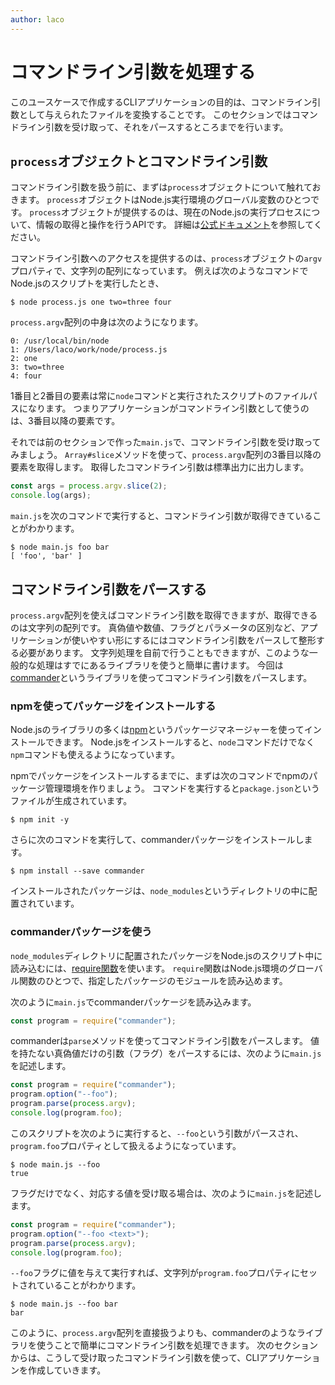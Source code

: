 ```yaml
---
author: laco 
---
```


# コマンドライン引数を処理する

このユースケースで作成するCLIアプリケーションの目的は、コマンドライン引数として与えられたファイルを変換することです。
このセクションではコマンドライン引数を受け取って、それをパースするところまでを行います。

## `process`オブジェクトとコマンドライン引数

コマンドライン引数を扱う前に、まずは`process`オブジェクトについて触れておきます。
`process`オブジェクトはNode.js実行環境のグローバル変数のひとつです。
`process`オブジェクトが提供するのは、現在のNode.jsの実行プロセスについて、情報の取得と操作を行うAPIです。
詳細は[公式ドキュメント](https://nodejs.org/dist/latest-v6.x/docs/api/process.html#process_process)を参照してください。

コマンドライン引数へのアクセスを提供するのは、`process`オブジェクトの`argv`プロパティで、文字列の配列になっています。
例えば次のようなコマンドでNode.jsのスクリプトを実行したとき、

```
$ node process.js one two=three four
```

`process.argv`配列の中身は次のようになります。

```
0: /usr/local/bin/node
1: /Users/laco/work/node/process.js
2: one
3: two=three
4: four
```

1番目と2番目の要素は常に`node`コマンドと実行されたスクリプトのファイルパスになります。
つまりアプリケーションがコマンドライン引数として使うのは、3番目以降の要素です。

それでは前のセクションで作った`main.js`で、コマンドライン引数を受け取ってみましょう。
`Array#slice`メソッドを使って、`process.argv`配列の3番目以降の要素を取得します。
取得したコマンドライン引数は標準出力に出力します。

```js
const args = process.argv.slice(2);
console.log(args);
```

`main.js`を次のコマンドで実行すると、コマンドライン引数が取得できていることがわかります。

```
$ node main.js foo bar
[ 'foo', 'bar' ]
```

## コマンドライン引数をパースする

`process.argv`配列を使えばコマンドライン引数を取得できますが、取得できるのは文字列の配列です。
真偽値や数値、フラグとパラメータの区別など、アプリケーションが使いやすい形にするにはコマンドライン引数をパースして整形する必要があります。
文字列処理を自前で行うこともできますが、このような一般的な処理はすでにあるライブラリを使うと簡単に書けます。
今回は[commander][]というライブラリを使ってコマンドライン引数をパースします。

### npmを使ってパッケージをインストールする

Node.jsのライブラリの多くは[npm][]というパッケージマネージャーを使ってインストールできます。
Node.jsをインストールすると、`node`コマンドだけでなく`npm`コマンドも使えるようになっています。


npmでパッケージをインストールするまでに、まずは次のコマンドでnpmのパッケージ管理環境を作りましょう。
コマンドを実行すると`package.json`というファイルが生成されています。

```
$ npm init -y
```

さらに次のコマンドを実行して、commanderパッケージをインストールします。

```
$ npm install --save commander
```

インストールされたパッケージは、`node_modules`というディレクトリの中に配置されています。

### commanderパッケージを使う

`node_modules`ディレクトリに配置されたパッケージをNode.jsのスクリプト中に読み込むには、[require関数][]を使います。
`require`関数はNode.js環境のグローバル関数のひとつで、指定したパッケージのモジュールを読み込めます。

次のように`main.js`でcommanderパッケージを読み込みます。

```js
const program = require("commander");
```

commanderは`parse`メソッドを使ってコマンドライン引数をパースします。
値を持たない真偽値だけの引数（フラグ）をパースするには、次のように`main.js`を記述します。

```js
const program = require("commander");
program.option("--foo");
program.parse(process.argv);
console.log(program.foo);
```

このスクリプトを次のように実行すると、`--foo`という引数がパースされ、`program.foo`プロパティとして扱えるようになっています。

```
$ node main.js --foo
true
```

フラグだけでなく、対応する値を受け取る場合は、次のように`main.js`を記述します。

```js
const program = require("commander");
program.option("--foo <text>");
program.parse(process.argv);
console.log(program.foo);
```

`--foo`フラグに値を与えて実行すれば、文字列が`program.foo`プロパティにセットされていることがわかります。

```
$ node main.js --foo bar
bar
```

このように、`process.argv`配列を直接扱うよりも、commanderのようなライブラリを使うことで簡単にコマンドライン引数を処理できます。
次のセクションからは、こうして受け取ったコマンドライン引数を使って、CLIアプリケーションを作成していきます。

[commander]: https://github.com/tj/commander.js/
[npm]: https://www.npmjs.com/
[require関数]: https://nodejs.org/dist/latest-v6.x/docs/api/modules.html#modules_loading_from_node_modules_folders
